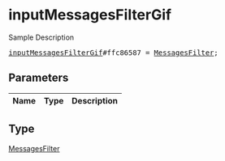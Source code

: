 # inputMessagesFilterGif

Sample Description

<pre>
<a href="../constructor/inputMessagesFilterGif.md">inputMessagesFilterGif</a>#ffc86587 = <a href="../type/MessagesFilter.md">MessagesFilter</a>;
</pre>

## Parameters

| Name | Type | Description |
|------|:----:|-------------|

## Type

[MessagesFilter](../type/MessagesFilter.md)
